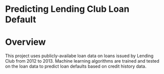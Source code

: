 # Predicting Lending Club Loan Default

# Overview 
This project uses publicly-availabe loan data on loans issued by Lending Club from 2012 to 2013. Machine learning algorithms are trained and tested on the loan data to predict loan defaults based on credit history data.
